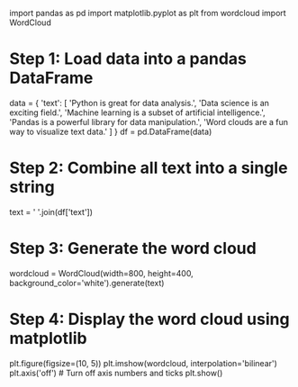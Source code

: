 import pandas as pd
import matplotlib.pyplot as plt
from wordcloud import WordCloud

# Step 1: Load data into a pandas DataFrame
data = {
    'text': [
        'Python is great for data analysis.',
        'Data science is an exciting field.',
        'Machine learning is a subset of artificial intelligence.',
        'Pandas is a powerful library for data manipulation.',
        'Word clouds are a fun way to visualize text data.'
    ]
}
df = pd.DataFrame(data)

# Step 2: Combine all text into a single string
text = ' '.join(df['text'])

# Step 3: Generate the word cloud
wordcloud = WordCloud(width=800, height=400, background_color='white').generate(text)

# Step 4: Display the word cloud using matplotlib
plt.figure(figsize=(10, 5))
plt.imshow(wordcloud, interpolation='bilinear')
plt.axis('off')  # Turn off axis numbers and ticks
plt.show()

